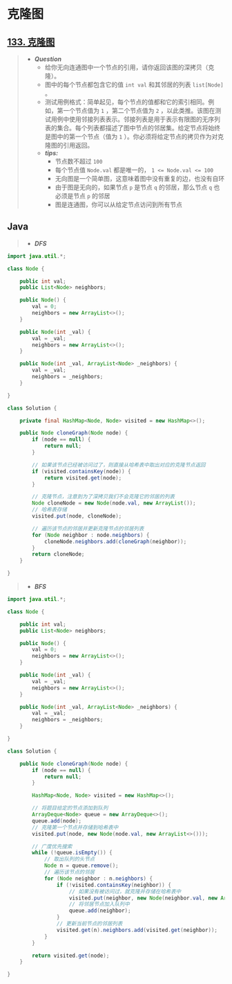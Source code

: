 # 克隆图

## [133. 克隆图](https://leetcode.cn/problems/clone-graph/)

> - ***Question***
>   - 给你无向连通图中一个节点的引用，请你返回该图的深拷贝（克隆）。
>   - 图中的每个节点都包含它的值 `int val` 和其邻居的列表 `list[Node]` 。
>   - 测试用例格式：简单起见，每个节点的值都和它的索引相同。例如，第一个节点值为 `1` ，第二个节点值为 `2` ，以此类推。该图在测试用例中使用邻接列表表示。邻接列表是用于表示有限图的无序列表的集合。每个列表都描述了图中节点的邻居集。给定节点将始终是图中的第一个节点（值为 `1` ）。你必须将给定节点的拷贝作为对克隆图的引用返回。
>   - ***tips:***
>     - 节点数不超过 `100`
>     - 每个节点值 `Node.val` 都是唯一的， `1 <= Node.val <= 100`
>     - 无向图是一个简单图，这意味着图中没有重复的边，也没有自环
>     - 由于图是无向的，如果节点 `p` 是节点 `q` 的邻居，那么节点 `q` 也必须是节点 `p` 的邻居
>     - 图是连通图，你可以从给定节点访问到所有节点

## Java

> - ***DFS***

```java
import java.util.*;

class Node {

    public int val;
    public List<Node> neighbors;

    public Node() {
        val = 0;
        neighbors = new ArrayList<>();
    }

    public Node(int _val) {
        val = _val;
        neighbors = new ArrayList<>();
    }

    public Node(int _val, ArrayList<Node> _neighbors) {
        val = _val;
        neighbors = _neighbors;
    }

}

class Solution {

    private final HashMap<Node, Node> visited = new HashMap<>();

    public Node cloneGraph(Node node) {
        if (node == null) {
            return null;
        }

        // 如果该节点已经被访问过了，则直接从哈希表中取出对应的克隆节点返回
        if (visited.containsKey(node)) {
            return visited.get(node);
        }

        // 克隆节点，注意到为了深拷贝我们不会克隆它的邻居的列表
        Node cloneNode = new Node(node.val, new ArrayList());
        // 哈希表存储
        visited.put(node, cloneNode);

        // 遍历该节点的邻居并更新克隆节点的邻居列表
        for (Node neighbor : node.neighbors) {
            cloneNode.neighbors.add(cloneGraph(neighbor));
        }
        return cloneNode;
    }

}
```

> - ***BFS***

```java
import java.util.*;

class Node {

    public int val;
    public List<Node> neighbors;

    public Node() {
        val = 0;
        neighbors = new ArrayList<>();
    }

    public Node(int _val) {
        val = _val;
        neighbors = new ArrayList<>();
    }

    public Node(int _val, ArrayList<Node> _neighbors) {
        val = _val;
        neighbors = _neighbors;
    }

}

class Solution {

    public Node cloneGraph(Node node) {
        if (node == null) {
            return null;
        }

        HashMap<Node, Node> visited = new HashMap<>();

        // 将题目给定的节点添加到队列
        ArrayDeque<Node> queue = new ArrayDeque<>();
        queue.add(node);
        // 克隆第一个节点并存储到哈希表中
        visited.put(node, new Node(node.val, new ArrayList<>()));

        // 广度优先搜索
        while (!queue.isEmpty()) {
            // 取出队列的头节点
            Node n = queue.remove();
            // 遍历该节点的邻居
            for (Node neighbor : n.neighbors) {
                if (!visited.containsKey(neighbor)) {
                    // 如果没有被访问过，就克隆并存储在哈希表中
                    visited.put(neighbor, new Node(neighbor.val, new ArrayList<>()));
                    // 将邻居节点加入队列中
                    queue.add(neighbor);
                }
                // 更新当前节点的邻居列表
                visited.get(n).neighbors.add(visited.get(neighbor));
            }
        }

        return visited.get(node);
    }

}
```
